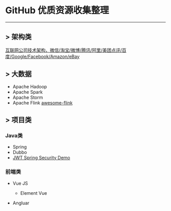 # GitHub 优质资源收集整理
***
## > 架构类
[互联网公司技术架构，微信/淘宝/微博/腾讯/阿里/美团点评/百度/Google/Facebook/Amazon/eBay](https://github.com/davideuler/architecture.of.internet-product)


## > 大数据

- Apache Hadoop
- Apache Spark
- Apache Storm
- Apache Flink
[awesome-flink](https://github.com/wuchong/awesome-flink)


## > 项目类

### Java类

- Spring
- Dubbo
- [JWT Spring Security Demo](https://github.com/szerhusenBC/jwt-spring-security-demo)


### 前端类

- Vue JS
    - Element Vue
    
- Angluar
